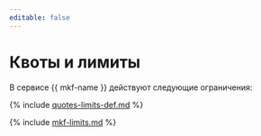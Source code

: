 ```yaml
---
editable: false
---
```



# Квоты и лимиты

В сервисе {{ mkf-name }} действуют следующие ограничения:

{% include [quotes-limits-def.md](../../_includes/quotes-limits-def.md) %}

{% include [mkf-limits.md](../../_includes/mdb/mkf-limits.md) %}

